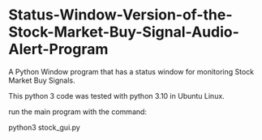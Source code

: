 # Status-Window-Version-of-the-Stock-Market-Buy-Signal-Audio-Alert-Program
A Python Window program that has a status window for monitoring Stock Market Buy Signals. 

This python 3 code was tested with python 3.10 in Ubuntu Linux. 

run the main program with the command: 

python3 stock_gui.py
